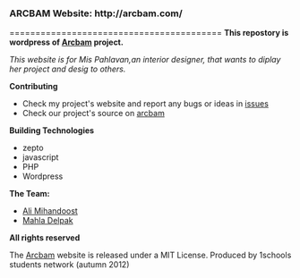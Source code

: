 <h3>ARCBAM Website: http://arcbam.com/</h3>

=========================================
<b>This repostory is wordpress of <a href="https://github.com/1schools-projects/arcbam">Arcbam</a> project.</b>

<i>This website is for Mis Pahlavan,an interior designer, that wants to diplay her project and desig to others.</i>

<b>Contributing</b>
<ul>

  <li>Check my project's website and report any bugs or ideas in <a href="https://github.com/1schools-projects/wp-arcbam/issues">issues</a></li>
  <li>Check our project's source on <a href="https://github.com/1schools-projects/wp-arcbam">arcbam</a></li>
</ul>

<b>Building Technologies</b>

<ul>
  <li>zepto</li>
  <li>javascript</li>
  <li>PHP</li>
  <li>Wordpress</li>
</ul>
<b>The Team:</b>
<ul>
  <li><a href="https://github.com/Alimd">Ali Mihandoost</a></li>
  <li><a href="https://github.com/mahlad">Mahla Delpak</a></li>
</ul>
<b>All rights reserved</b>

  The <a href="http://arcbam.com/">Arcbam</a> website is released under a MIT License.
  Produced by 1schools students network (autumn 2012)